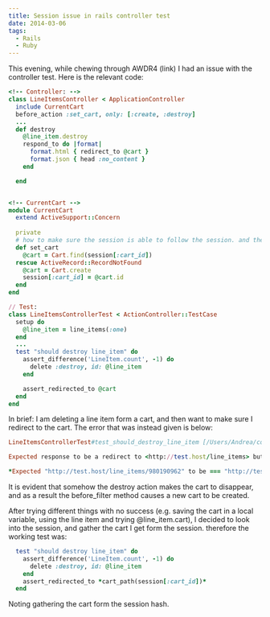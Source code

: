 ```yaml
---
title: Session issue in rails controller test
date: 2014-03-06
tags: 
  - Rails
  - Ruby
---
```


This evening, while chewing through AWDR4 (link) I had an issue with the controller test. Here is the relevant code:


``` ruby
<!-- Controller: -->
class LineItemsController < ApplicationController
  include CurrentCart
  before_action :set_cart, only: [:create, :destroy]
  ...
  def destroy
    @line_item.destroy
    respond_to do |format|
      format.html { redirect_to @cart }
      format.json { head :no_content }
    end

  end


<!-- CurrentCart -->
module CurrentCart
  extend ActiveSupport::Concern
  
  private
  # how to make sure the session is able to follow the session. and the other way around too 
  def set_cart
    @cart = Cart.find(session[:cart_id])
  rescue ActiveRecord::RecordNotFound
    @cart = Cart.create
    session[:cart_id] = @cart.id
  end
end

// Test:
class LineItemsControllerTest < ActionController::TestCase
  setup do
    @line_item = line_items(:one)
  end
  ...
  test "should destroy line_item" do
    assert_difference('LineItem.count', -1) do
      delete :destroy, id: @line_item
    end

    assert_redirected_to @cart
  end
end
```

In brief: I am deleting a line item form a cart, and then want to make sure I redirect to the cart.
The error that was instead given is below:

```ruby
LineItemsControllerTest#test_should_destroy_line_item [/Users/Andrea/code/depot/test/controllers/line_items_controller_test.rb:47]:

Expected response to be a redirect to <http://test.host/line_items> but was a redirect to <http://test.host/carts/980190963>.

*Expected "http://test.host/line_items/980190962" to be === "http://test.host/carts/980190963".*
```

It is evident that somehow the destroy action makes the cart to disappear, and as a result the before_filter method causes a new cart to be created.

After trying different things with no success (e.g. saving the cart in a local variable, using the line item and trying @line_item.cart), I decided to look into the session, and gather the cart I get form the session. therefore the working test was:

```ruby
  test "should destroy line_item" do
    assert_difference('LineItem.count', -1) do
      delete :destroy, id: @line_item
    end
    assert_redirected_to *cart_path(session[:cart_id])*
  end
```

Noting gathering the cart form the session hash.